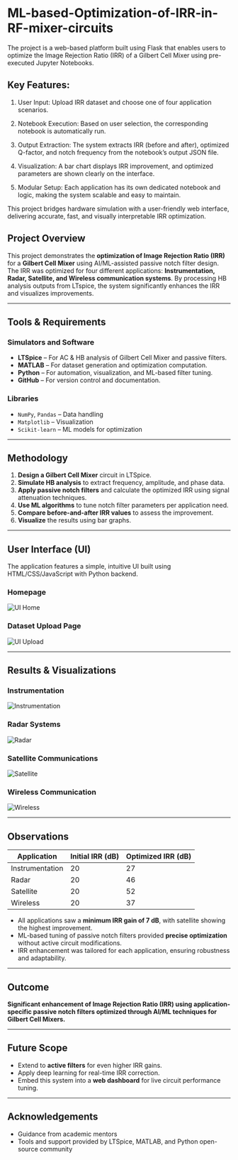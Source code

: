 # ML-based-Optimization-of-IRR-in-RF-mixer-circuits

The project is a web-based platform built using Flask that enables users to optimize the Image Rejection Ratio (IRR) of a Gilbert Cell Mixer using pre-executed Jupyter Notebooks.

## Key Features:
1) User Input: Upload IRR dataset and choose one of four application scenarios.

2) Notebook Execution: Based on user selection, the corresponding notebook is automatically run.

3) Output Extraction: The system extracts IRR (before and after), optimized Q-factor, and notch frequency from the notebook’s output JSON file.

4) Visualization: A bar chart displays IRR improvement, and optimized parameters are shown clearly on the interface.

5) Modular Setup: Each application has its own dedicated notebook and logic, making the system scalable and easy to maintain.

This project bridges hardware simulation with a user-friendly web interface, delivering accurate, fast, and visually interpretable IRR optimization.

## Project Overview
This project demonstrates the **optimization of Image Rejection Ratio (IRR)** for a **Gilbert Cell Mixer** using AI/ML-assisted passive notch filter design. The IRR was optimized for four different applications: **Instrumentation, Radar, Satellite, and Wireless communication systems**. By processing HB analysis outputs from LTspice, the system significantly enhances the IRR and visualizes improvements.

---

## Tools & Requirements

### Simulators and Software
- **LTSpice** – For AC & HB analysis of Gilbert Cell Mixer and passive filters.
- **MATLAB** – For dataset generation and optimization computation.
- **Python** – For automation, visualization, and ML-based filter tuning.
- **GitHub** – For version control and documentation.

### Libraries
- `NumPy`, `Pandas` – Data handling
- `Matplotlib` – Visualization
- `Scikit-learn` – ML models for optimization

---

## Methodology

1. **Design a Gilbert Cell Mixer** circuit in LTSpice.
2. **Simulate HB analysis** to extract frequency, amplitude, and phase data.
3. **Apply passive notch filters** and calculate the optimized IRR using signal attenuation techniques.
4. **Use ML algorithms** to tune notch filter parameters per application need.
5. **Compare before-and-after IRR values** to assess the improvement.
6. **Visualize** the results using bar graphs.

---

## User Interface (UI)

The application features a simple, intuitive UI built using HTML/CSS/JavaScript with Python backend.

### Homepage
![UI Home](https://github.com/profitter261/ML-based-Optimization-of-IRR-in-RF-mixer-circuits/blob/main/Screenshot%202025-03-26%20110213.png)

### Dataset Upload Page
![UI Upload](https://github.com/profitter261/ML-based-Optimization-of-IRR-in-RF-mixer-circuits/blob/main/Gilbert%20cell%20mixer/Screenshot%202025-04-09%20224640.png)

---

## Results & Visualizations

### Instrumentation

![Instrumentation](https://github.com/profitter261/ML-based-Optimization-of-IRR-in-RF-mixer-circuits/blob/main/static/Instrumentation_irr_plot.png?raw=true)

### Radar Systems

![Radar](https://github.com/profitter261/ML-based-Optimization-of-IRR-in-RF-mixer-circuits/blob/main/static/Radar_irr_plot.png?raw=true)

### Satellite Communications

![Satellite](https://github.com/profitter261/ML-based-Optimization-of-IRR-in-RF-mixer-circuits/blob/main/static/Wireless_irr_plot.png?raw=true)

### Wireless Communication

![Wireless](https://github.com/profitter261/ML-based-Optimization-of-IRR-in-RF-mixer-circuits/blob/main/static/statics/Satellite_graph.png?raw=true)

---

## Observations

| Application      | Initial IRR (dB) | Optimized IRR (dB) |
|------------------|------------------|--------------------|
| Instrumentation  | 20               | 27                 |
| Radar            | 20               | 46                 |
| Satellite        | 20               | 52                 |
| Wireless         | 20               | 37                 |

- All applications saw a **minimum IRR gain of 7 dB**, with satellite showing the highest improvement.
- ML-based tuning of passive notch filters provided **precise optimization** without active circuit modifications.
- IRR enhancement was tailored for each application, ensuring robustness and adaptability.

---

## Outcome

**Significant enhancement of Image Rejection Ratio (IRR) using application-specific passive notch filters optimized through AI/ML techniques for Gilbert Cell Mixers.**

---

## Future Scope

- Extend to **active filters** for even higher IRR gains.
- Apply deep learning for real-time IRR correction.
- Embed this system into a **web dashboard** for live circuit performance tuning.

---

## Acknowledgements
- Guidance from academic mentors  
- Tools and support provided by LTSpice, MATLAB, and Python open-source community
